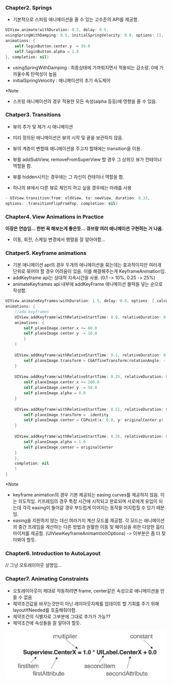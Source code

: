 ### Chapter2. Springs
- 기본적으로 스피링 애니메이션을 줄 수 있는 고수준의 API를 제공함.
```Swift
UIView.animate(withDuration: 0.5, delay: 0.5,
usingSpringWithDamping: 0.5, initialSpringVelocity: 0.0, options: [],
animations: {
    self.loginButton.center.y -= 30.0
    self.loginButton.alpha = 1.0
}, completion: nil)
```
- usingSpringWithDamping : 최종상태에 가까워지면서 적용되는 감소량. 0에 가까울수록 탄력성이 높음
- initialSpringVelocity : 애니메이션의 초기 속도제어

*Note
- 스프링 애니메이션의 경우 적용한 모든 속성(alpha 등등)에 영향을 줄 수 있음.

### Chatper3. Transitions
- 뷰의 추가 및 제거 시 애니메이션
- 미리 정의된 애니메이션은 뷰의 시작 및 끝을 보관하지 않음.

- 뷰의 계층이 변할때 애니메이션을 주고자 할때에는 transition을 이용.
- 뷰를 addSubView, removeFromSuperView 할 경우 그 상위으 뷰가 컨테이너 역할을 함.
- 뷰를 hidden시키는 경우에는 그 자신이 컨테이너 역할을 함.
- 하나의 뷰에서 다른 뷰로 체인지 하고 싶을 경우에는 아래를 사용
```Swift
- UIView.transition(from: oldView, to: newView, duration: 0.33,
options: .transitionFlipFromTop, completion: nil)
```

### Chapter4. View Animations in Practice
**이장은 연습임… 한번 꼭 해보는게 좋은듯… 큐브랑 여러 애니메이션 구현하는 거 나옴.**
- 이동, 회전, 스케일 변경에서 행렬을 잘 알아야함…

### Chatper5. Keyframe animations
- 기본 애니메이션 api의 경우 두개의 애니메이션을 묶는데는 효과적이지만 여러개 단위로 묶어야 할 경우 어려움이 있음. 이를 해결해주는게 KeyframeAnimation임.
- addKeyframe api는 상대적 지속시간을 사용. (0.1 -> 10%, 0.25 -> 25%)
- animateKeyframes api 내부에 addKeyFrame 애니메이션 블럭을 넣는 순으로 작성함.
```Swift
UIView.animateKeyframes(withDuration: 1.5, delay: 0.0, options: [.calculationModeCubic],
animations: {
    //add keyframes
    UIView.addKeyframe(withRelativeStartTime: 0.0, relativeDuration: 0.25,
    animations: {
        self.planeImage.center.x += 80.0
        self.planeImage.center.y -= 10.0
        }
    )

    UIView.addKeyframe(withRelativeStartTime: 0.1, relativeDuration: 0.4) {
        self.planeImage.transform = CGAffineTransform(rotationAngle: -.pi / 8)
    }

    UIView.addKeyframe(withRelativeStartTime: 0.25, relativeDuration: 0.25) {
        self.planeImage.center.x += 100.0
        self.planeImage.center.y -= 50.0
        self.planeImage.alpha = 0.0
    }

    UIView.addKeyframe(withRelativeStartTime: 0.51, relativeDuration: 0.01) {
        self.planeImage.transform = .identity
        self.planeImage.center = CGPoint(x: 0.0, y: originalCenter.y)
    }

    UIView.addKeyframe(withRelativeStartTime: 0.55, relativeDuration: 0.45) {
        self.planeImage.alpha = 1.0
        self.planeImage.center = originalCenter
    }
    },
    completion: nil
    )
}
```

*Note
- keyframe animation의 경우 기본 제공되는 easing curves를 제공하지 않음. 이는 의도적임. 키프레임의 경우 특정 시간에 시작되고 완료되며 서로에게 유입이 되는데 각각 easing이 들어갈 경우 부드럽게 이어지는 동작을 어지럽힐 수 있기 때문임.
- easing을 지원하지 않는 대신 여러가지 계산 모드를 제공함. 각 모드는 애니메이션의 중간 프레임을 계산하는 다른 방법과 원활한 이동 및 페이싱을 위한 다양한 옵티마이저를 제공함. (UIViewKeyframeAnimamtionOptions) -> 이부분은 좀 더 찾아봐야 할듯.

### Chapter6. Introduction to AutoLayout
// 그냥 오토레이아웃 설명임…

### Chapter7. Animating Constraints
- 오토레이아웃이 제대로 작동하려면 frame, center같은 속성으로 애니메이션을 만들 수 없음
- 제약조건값을 바꾸는것만이 아닌 레이아웃자체를 업데이트 할 기회를 주기 위해 layoutIfNeeded를 호출해줘야함.
- 제약조건의 식별자로 그부분에 그대로 추가가 가능??
- 제약조건에 속성들을 잘 알아야 할듯.
<img src="https://github.com/ParkGwangBeom/AnimationStudy/blob/master/Chapter%201%7E7/Resource/Animation_1.png"/>

